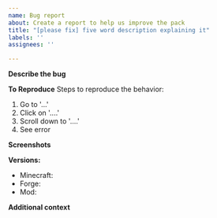 ```yaml
---
name: Bug report
about: Create a report to help us improve the pack
title: "[please fix] five word description explaining it"
labels: ''
assignees: ''

---
```


**Describe the bug**
<!-- A clear and concise description of what the bug is. -->

**To Reproduce**
Steps to reproduce the behavior:
1. Go to '...'
2. Click on '....'
3. Scroll down to '....'
4. See error

**Screenshots**
<!-- If applicable, add screenshots to help explain your problem. -->

**Versions:**
<!-- (please complete the following information) -->
 - Minecraft:
 - Forge:
 - Mod:

**Additional context**
<!-- Add any other context about the problem here. -->
